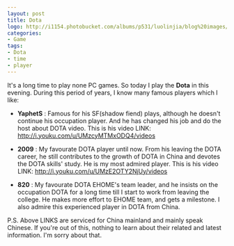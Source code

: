 ```yaml
---
layout: post
title: Dota
logo: http://i1154.photobucket.com/albums/p531/luolinjia/blog%20images/DotA-22_zps626f43bf.jpg
categories:
- Game
tags:
- Dota
- time
- player
---
```


It's a long time to play none PC games. So today I play the **Dota** in this evening. During this period of years, I know many famous  players which I like:   

- **YaphetS** : Famous for his SF(shadow fiend) plays, although he doesn't continue his occupation player. And he has changed his job and do the host about DOTA video. This is his video LINK: <http://i.youku.com/u/UMzcyMTMxODQ4/videos>  

- **2009** : My favourate DOTA player until now. From his leaving the DOTA career, he still contributes to the growth of DOTA in China and devotes the DOTA skills' study. He is my most admired player. This is his video LINK: <http://i.youku.com/u/UMzE2OTY2NjUy/videos>  

- **820** : My favourate DOTA EHOME's team leader, and he insists on the occupation DOTA for a long time till I start to work from leaving the college. He makes more effort to EHOME team, and gets a milestone. I also admire this experienced player in DOTA from China.   

P.S. Above LINKS are serviced for China mainland and mainly speak Chinese. If you're out of this, nothing to learn about their related and latest information. I'm sorry about that. 
